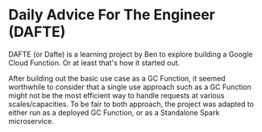 # Daily Advice For The Engineer (DAFTE)

DAFTE (or Dafte) is a learning project by Ben to explore building a Google Cloud Function. Or at least that's how it
started out.

After building out the basic use case as a GC Function, it seemed worthwhile to consider that a single use approach such
as a GC Function might not be the most efficient way to handle requests at various scales/capacities. To be fair to both
approach, the project was adapted to either run as a deployed GC Function, or as a Standalone Spark microservice.
